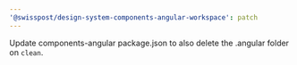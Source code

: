 ```yaml
---
'@swisspost/design-system-components-angular-workspace': patch
---
```


Update components-angular package.json to also delete the .angular folder on `clean`.
